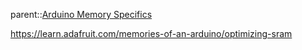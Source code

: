 parent::[Arduino Memory Specifics](Arduino%20Memory%20Specifics.md)

https://learn.adafruit.com/memories-of-an-arduino/optimizing-sram